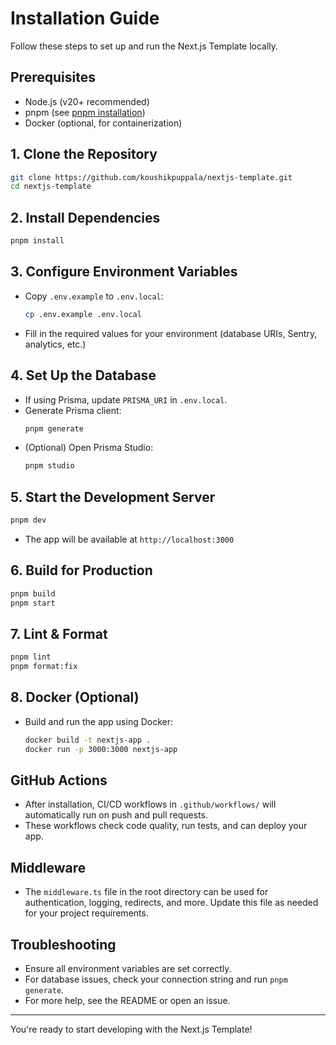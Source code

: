 # Installation Guide

Follow these steps to set up and run the Next.js Template locally.

## Prerequisites

- Node.js (v20+ recommended)
- pnpm (see [pnpm installation](https://pnpm.io/installation))
- Docker (optional, for containerization)

## 1. Clone the Repository

```sh
git clone https://github.com/koushikpuppala/nextjs-template.git
cd nextjs-template
```

## 2. Install Dependencies

```sh
pnpm install
```

## 3. Configure Environment Variables

- Copy `.env.example` to `.env.local`:
  ```sh
  cp .env.example .env.local
  ```
- Fill in the required values for your environment (database URIs, Sentry, analytics, etc.)

## 4. Set Up the Database

- If using Prisma, update `PRISMA_URI` in `.env.local`.
- Generate Prisma client:
  ```sh
  pnpm generate
  ```
- (Optional) Open Prisma Studio:
  ```sh
  pnpm studio
  ```

## 5. Start the Development Server

```sh
pnpm dev
```

- The app will be available at `http://localhost:3000`

## 6. Build for Production

```sh
pnpm build
pnpm start
```

## 7. Lint & Format

```sh
pnpm lint
pnpm format:fix
```

## 8. Docker (Optional)

- Build and run the app using Docker:
  ```sh
  docker build -t nextjs-app .
  docker run -p 3000:3000 nextjs-app
  ```

## GitHub Actions

- After installation, CI/CD workflows in `.github/workflows/` will automatically run on push and pull requests.
- These workflows check code quality, run tests, and can deploy your app.

## Middleware

- The `middleware.ts` file in the root directory can be used for authentication, logging, redirects, and more. Update this file as needed for your project requirements.

## Troubleshooting

- Ensure all environment variables are set correctly.
- For database issues, check your connection string and run `pnpm generate`.
- For more help, see the README or open an issue.

---

You're ready to start developing with the Next.js Template!
